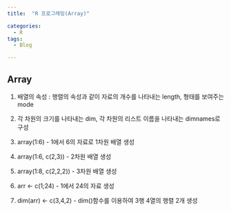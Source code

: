 ```yaml
---
title:  "R 프로그래밍(Array)"

categories:
  - R
tags:
  - Blog

---
```


## Array

1. 배열의 속성 : 행렬의 속성과 같이 자료의 개수를 나타내는 length, 형태를 보여주는 mode

2. 각 차원의 크기를 나타내는 dim, 각 차원의 리스트 이름을 나타내는 dimnames로 구성

3. array(1:6) - 1에서 6의 자료로 1차원 배열 생성

4. array(1:6, c(2,3)) - 2차원 배열 생성

5. array(1:8, c(2,2,2)) - 3차원 배열 생성

6. arr <- c(1;24) - 1에서 24의 자료 생성

7. dim(arr) <- c(3,4,2) - dim()함수를 이용하여 3행 4열의 행렬 2개 생성

